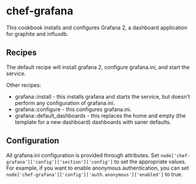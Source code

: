 # chef-grafana

This cookbook installs and configures Grafana 2, a dashboard application for
graphite and influxdb.

## Recipes

The default recipe will install grafana 2, configure grafana.ini, and start
the service.

Other recipes:

* grafana::install - this installs grafana and starts the service, but doesn't
  perform any configuration of grafana.ini.
* grafana::configure - this configures grafana.ini.
* grafana::default_dashboards - this replaces the home and empty (the template
  for a new dashboard) dashboards with saner defaults.

## Configuration

All grafana.ini configuration is provided through attributes. Set
`node['chef-grafana']['config']['section']['config']` to set the appropriate
values. For example, if you want to enable anonymous authentication, you can
set `node['chef-grafana']['config']['auth.anonymous']['enabled']` to true.
